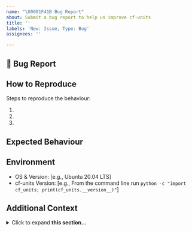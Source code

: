 ```yaml
---
name: "\U0001F41B Bug Report"
about: Submit a bug report to help us improve cf-units
title: ''
labels: 'New: Issue, Type: Bug'
assignees: ''

---
```


## 🐛 Bug Report
<!-- Provide a clear description of what the bug is -->

## How to Reproduce
Steps to reproduce the behaviour:

1.
2.
3.

## Expected Behaviour
<!-- A clear and concise description of what you expected to happen -->

## Environment
 - OS & Version: [e.g., Ubuntu 20.04 LTS]
 - cf-units Version: [e.g., From the command line run `python -c "import cf_units; print(cf_units.__version__)"`]

## Additional Context
<!-- Provide any further information to help us understand -->
<details>
<summary>Click to expand <b>this section...</b></summary>

```
Please add additional verbose information in this section e.g., code, output, tracebacks, screenshots etc
```
</details>
